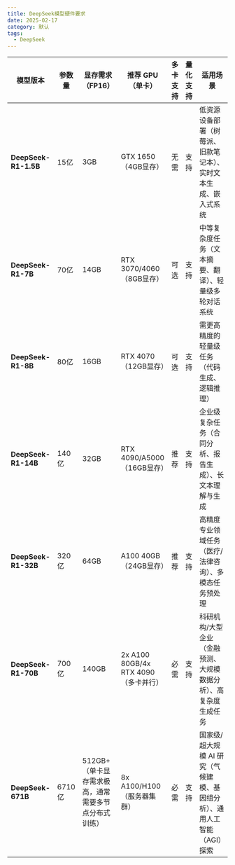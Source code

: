 ```yaml
---
title: DeepSeek模型硬件要求
date: 2025-02-17
category: 默认
tags:
  - DeepSeek
---
```

| 模型版本                 | 参数量   | 显存需求（FP16）                    | 推荐 GPU（单卡）                     | 多卡支持 | 量化支持 | 适用场景                                     |
| -------------------- | ----- | ----------------------------- | ------------------------------ | ---- | ---- | ---------------------------------------- |
| **DeepSeek-R1-1.5B** | 15亿   | 3GB                           | GTX 1650（4GB显存）                | 无需   | 支持   | 低资源设备部署（树莓派、旧款笔记本）、实时文本生成、嵌入式系统          |
| **DeepSeek-R1-7B**   | 70亿   | 14GB                          | RTX 3070/4060（8GB显存）           | 可选   | 支持   | 中等复杂度任务（文本摘要、翻译）、轻量级多轮对话系统               |
| **DeepSeek-R1-8B**   | 80亿   | 16GB                          | RTX 4070（12GB显存）               | 可选   | 支持   | 需更高精度的轻量级任务（代码生成、逻辑推理）                   |
| **DeepSeek-R1-14B**  | 140亿  | 32GB                          | RTX 4090/A5000（16GB显存）         | 推荐   | 支持   | 企业级复杂任务（合同分析、报告生成）、长文本理解与生成              |
| **DeepSeek-R1-32B**  | 320亿  | 64GB                          | A100 40GB（24GB显存）              | 推荐   | 支持   | 高精度专业领域任务（医疗/法律咨询）、多模态任务预处理              |
| **DeepSeek-R1-70B**  | 700亿  | 140GB                         | 2x A100 80GB/4x RTX 4090（多卡并行） | 必需   | 支持   | 科研机构/大型企业（金融预测、大规模数据分析）、高复杂度生成任务         |
| **DeepSeek-671B**    | 6710亿 | 512GB+（单卡显存需求极高，通常需要多节点分布式训练） | 8x A100/H100（服务器集群）            | 必需   | 支持   | 国家级/超大规模 AI 研究（气候建模、基因组分析）、通用人工智能（AGI）探索 |